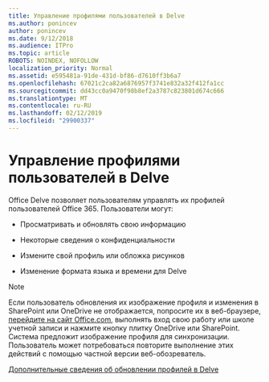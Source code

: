 ```yaml
---
title: Управление профилями пользователей в Delve
ms.author: ponincev
author: ponincev
ms.date: 9/12/2018
ms.audience: ITPro
ms.topic: article
ROBOTS: NOINDEX, NOFOLLOW
localization_priority: Normal
ms.assetid: e595481a-91de-431d-bf86-d7610ff3b6a7
ms.openlocfilehash: 67021c2ca82a6876957f3741e832a32f412fa1cc
ms.sourcegitcommit: dd43cc0a9470f98b8ef2a3787c823801d674c666
ms.translationtype: MT
ms.contentlocale: ru-RU
ms.lasthandoff: 02/12/2019
ms.locfileid: "29900337"
---
```

# <a name="manage-user-profiles-in-delve"></a>Управление профилями пользователей в Delve

Office Delve позволяет пользователям управлять их профилей пользователей Office 365. Пользователи могут:
  
- Просматривать и обновлять свою информацию
    
- Некоторые сведения о конфиденциальности
    
- Измените свой профиль или обложка рисунков
    
- Изменение формата языка и времени для Delve
    
> [!NOTE]
> Если пользователь обновления их изображение профиля и изменения в SharePoint или OneDrive не отображается, попросите их в веб-браузере, [перейдите на сайт Office.com](https://www.office.com), выполнять вход свою работу или школе учетной записи и нажмите кнопку плитку OneDrive или SharePoint. Система предложит изображение профиля для синхронизации. Пользователь может потребоваться повторите выполнение этих действий с помощью частной версии веб-обозреватель. 
  
[Дополнительные сведения об обновлении профилей в Delve](https://go.microsoft.com/fwlink/?linkid=735070)
  

